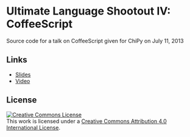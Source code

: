# Ultimate Language Shootout IV: CoffeeScript

Source code for a talk on CoffeeScript given for ChiPy on July 11, 2013

## Links

- [Slides](http://www.slideshare.net/megafeihong/coffee-script-22952760)
- [Video](https://www.youtube.com/watch?v=oH_cEl2SMr8)

## License 

<a rel="license" href="http://creativecommons.org/licenses/by/4.0/"><img alt="Creative Commons License" style="border-width:0" src="https://i.creativecommons.org/l/by/4.0/88x31.png" /></a><br />This work is licensed under a <a rel="license" href="http://creativecommons.org/licenses/by/4.0/">Creative Commons Attribution 4.0 International License</a>.
